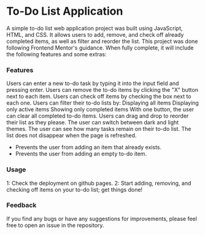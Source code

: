 # To-Do List Application


A simple to-do list web application project was built using JavaScript, HTML, and CSS. It allows users to add, remove, and check off already completed items, as well as filter and reorder the list. This project was done following Frontend Mentor's guidance. When fully complete, it will include the following features and some extras:


### Features


Users can enter a new to-do task by typing it into the input field and pressing enter.
Users can remove the to-do items by clicking the "X" button next to each item.
Users can check off items by checking the box next to each one.
Users can filter their to-do lists by:
Displaying all items
Displaying only active items
Showing only completed items
With one button, the user can clear all completed to-do items.
Users can drag and drop to reorder their list as they please.
The user can switch between dark and light themes.
The user can see how many tasks remain on their to-do list.
The list does not disappear when the page is refreshed.
- Prevents the user from adding an item that already exists.
- Prevents the user from adding an empty to-do item.



### Usage


1: Check the deployment on github pages.
2: Start adding, removing, and checking off items on your to-do list; get things done!


### Feedback


If you find any bugs or have any suggestions for improvements, please feel free to open an issue in the repository.